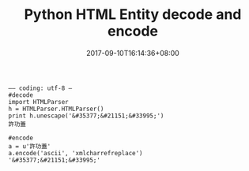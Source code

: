 ﻿---
title: "Python HTML Entity decode and encode"
date: 2017-09-10T16:14:36+08:00
draft: true
---
```
–– coding: utf-8 –
#decode
import HTMLParser
h = HTMLParser.HTMLParser()
print h.unescape('&#35377;&#21151;&#33995;')
許功蓋

#encode
a = u'許功蓋'
a.encode('ascii', 'xmlcharrefreplace')
'&#35377;&#21151;&#33995;'
```